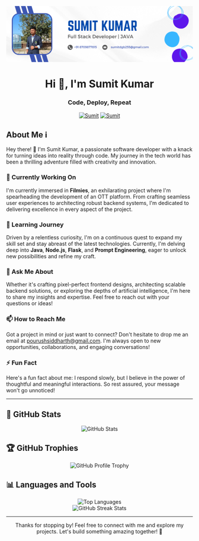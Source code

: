 <div align="center">
  <!--<img width="500px" src="https://github.com/LearnerSumit/LearnerSumit/blob/main/profile.jpeg" alt="Banner">-->
  <img src="https://github.com/LearnerSumit/LearnerSumit/blob/main/banner.png" alt="Banner">
</div>

<h1 align="center">Hi 👋, I'm Sumit Kumar</h1>
<h3 align="center">Code, Deploy, Repeat</h3>

<p align="center"> 
  <a href="https://twitter.com/Sumit" target="blank"><img src="https://img.shields.io/twitter/follow/Sumit?logo=twitter&style=for-the-badge" alt="Sumit" /></a> 
  <a href="https://www.linkedin.com/in/pourushsiddharth" target="blank"><img src="https://img.shields.io/badge/LinkedIn-Connect-blue?style=for-the-badge&logo=linkedin" alt="Sumit" /></a>

</p>

## About Me ℹ️

Hey there! 👋 I'm Sumit Kumar, a passionate software developer with a knack for turning ideas into reality through code. My journey in the tech world has been a thrilling adventure filled with creativity and innovation.

### 🔭 Currently Working On

I'm currently immersed in **Filmies**, an exhilarating project where I'm spearheading the development of an OTT platform. From crafting seamless user experiences to architecting robust backend systems, I'm dedicated to delivering excellence in every aspect of the project.

### 🌱 Learning Journey

Driven by a relentless curiosity, I'm on a continuous quest to expand my skill set and stay abreast of the latest technologies. Currently, I'm delving deep into **Java**, **Node.js**, **Flask**, and **Prompt Engineering**, eager to unlock new possibilities and refine my craft.

### 💬 Ask Me About

Whether it's crafting pixel-perfect frontend designs, architecting scalable backend solutions, or exploring the depths of artificial intelligence, I'm here to share my insights and expertise. Feel free to reach out with your questions or ideas!

### 📫 How to Reach Me

Got a project in mind or just want to connect? Don't hesitate to drop me an email at pourushsiddharth@gmail.com. I'm always open to new opportunities, collaborations, and engaging conversations!

### ⚡ Fun Fact

Here's a fun fact about me: I respond slowly, but I believe in the power of thoughtful and meaningful interactions. So rest assured, your message won't go unnoticed!

---



## 🚀 GitHub Stats

<div align="center">
  <img src="https://github-readme-stats.vercel.app/api?username=pourushsiddharth&show_icons=true&locale=en&theme=algolia" alt="GitHub Stats" />
</div>

## 🏆 GitHub Trophies

<div align="center">
  <img src="https://github-profile-trophy.vercel.app/?username=LearnerSumit&theme=algolia" alt="GitHub Profile Trophy" />
</div>


## 📊 Languages and Tools

<div align="center">
  <img src="https://github-readme-stats.vercel.app/api/top-langs/?username=LearnerSumit&layout=compact&theme=algolia" alt="Top Languages" />
</div>

<div align="center">
  <img src="https://github-readme-streak-stats.herokuapp.com/?user=LearnerSumit&theme=algolia" alt="GitHub Streak Stats" />
</div>

---

<div align="center">
  <p>Thanks for stopping by! Feel free to connect with me and explore my projects. Let's build something amazing together! 🚀</p>
</div>
